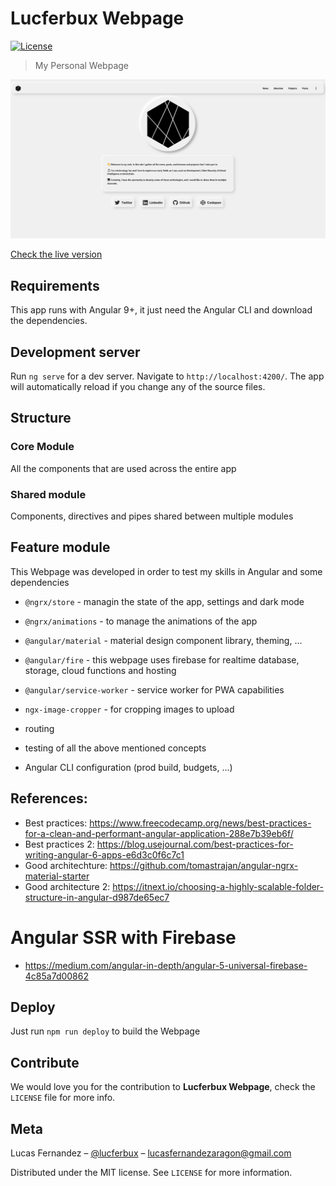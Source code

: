 # Lucferbux Webpage
[![License][license-image]][license-url]
> My Personal Webpage

![intro](meta/intro.png)

[Check the live version](https://lucferbux.dev/introduction)

## Requirements

This app runs with Angular 9+, it just need the Angular CLI and download the dependencies.

## Development server

Run `ng serve` for a dev server. Navigate to `http://localhost:4200/`. The app will automatically reload if you change any of the source files.

## Structure

### Core Module
All the components that are used across the entire app

### Shared module
Components, directives and pipes shared between multiple modules

## Feature module


This Webpage was developed in order to test my skills in Angular and some dependencies

- `@ngrx/store` - managin the state of the app, settings and dark mode
- `@ngrx/animations` - to manage the animations of the app
- `@angular/material` - material design component library, theming, ...
- `@angular/fire` - this webpage uses firebase for realtime database, storage, cloud functions and hosting
- `@angular/service-worker` - service worker for PWA capabilities
- `ngx-image-cropper` - for cropping images to upload

- routing
- testing of all the above mentioned concepts
- Angular CLI configuration (prod build, budgets, ...)


## References:

* Best practices: https://www.freecodecamp.org/news/best-practices-for-a-clean-and-performant-angular-application-288e7b39eb6f/
* Best practices 2: https://blog.usejournal.com/best-practices-for-writing-angular-6-apps-e6d3c0f6c7c1
* Good architechture: https://github.com/tomastrajan/angular-ngrx-material-starter
* Good architecture 2: https://itnext.io/choosing-a-highly-scalable-folder-structure-in-angular-d987de65ec7

# Angular SSR with Firebase

* https://medium.com/angular-in-depth/angular-5-universal-firebase-4c85a7d00862


## Deploy

Just run `npm run deploy` to build the Webpage

## Contribute

We would love you for the contribution to **Lucferbux Webpage**, check the ``LICENSE`` file for more info.

## Meta

Lucas Fernandez – [@lucferbux](https://twitter.com/lucferbux) – lucasfernandezaragon@gmail.com

Distributed under the MIT license. See ``LICENSE`` for more information.


[webpage-url]:https://img.shields.io/website?down_color=lightgrey&down_message=offline&up_color=blue&up_message=online&url=https%3A%2F%2Flucferbux.dev
[webpage-imagel]:https://img.shields.io/website/https/lucferbux.dev.svg

[license-image]: https://img.shields.io/badge/License-MIT-blue.svg
[license-url]: LICENSE


